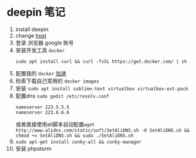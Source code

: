 # deepin 笔记
1. install deepin
2. change [host](https://raw.githubusercontent.com/racaljk/hosts/master/hosts)
5. 登录 浏览器 google 账号
8. 安装开发工具 `docker`
    ```
    sudo apt install curl && curl -fsSL https://get.docker.com/ | sh
    ```
9. 配置我的 `docker` [加速](https://cr.console.aliyun.com/?#/docker/booster)
10. 检索下载自己常用的 `docker images`
11. 安装 `sudo apt install sublime-text virtualbox virtualbox-ext-pack`
13. 配置dns `sudo gedit /etc/resolv.conf`
    ```
    nameserver 223.5.5.5
    nameserver 223.6.6.6
    ```
    或者直接使用ali脚本自动配置`wget http://www.alidns.com/static/soft/SetAliDNS.sh -O SetAliDNS.sh && chmod +x SetAliDNS.sh && sudo ./SetAliDNS.sh`
14. `sudo apt-get install conky-all && conky-manager`
12. 安装 phpstorm
